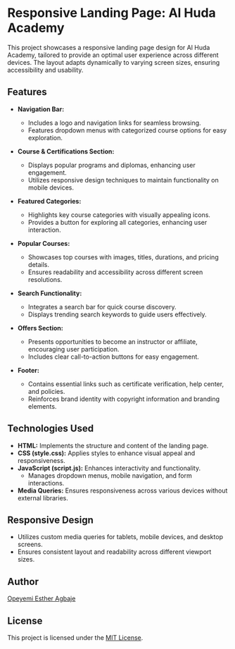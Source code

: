 # Responsive Landing Page: Al Huda Academy

This project showcases a responsive landing page design for Al Huda Academy, tailored to provide an optimal user experience across different devices. The layout adapts dynamically to varying screen sizes, ensuring accessibility and usability.

## Features

- **Navigation Bar:**
  - Includes a logo and navigation links for seamless browsing.
  - Features dropdown menus with categorized course options for easy exploration.

- **Course & Certifications Section:**
  - Displays popular programs and diplomas, enhancing user engagement.
  - Utilizes responsive design techniques to maintain functionality on mobile devices.

- **Featured Categories:**
  - Highlights key course categories with visually appealing icons.
  - Provides a button for exploring all categories, enhancing user interaction.

- **Popular Courses:**
  - Showcases top courses with images, titles, durations, and pricing details.
  - Ensures readability and accessibility across different screen resolutions.

- **Search Functionality:**
  - Integrates a search bar for quick course discovery.
  - Displays trending search keywords to guide users effectively.

- **Offers Section:**
  - Presents opportunities to become an instructor or affiliate, encouraging user participation.
  - Includes clear call-to-action buttons for easy engagement.

- **Footer:**
  - Contains essential links such as certificate verification, help center, and policies.
  - Reinforces brand identity with copyright information and branding elements.

## Technologies Used

- **HTML:** Implements the structure and content of the landing page.
- **CSS (style.css):** Applies styles to enhance visual appeal and responsiveness.
- **JavaScript (script.js):** Enhances interactivity and functionality.
  - Manages dropdown menus, mobile navigation, and form interactions.
- **Media Queries:** Ensures responsiveness across various devices without external libraries.

## Responsive Design

- Utilizes custom media queries for tablets, mobile devices, and desktop screens.
- Ensures consistent layout and readability across different viewport sizes.

## Author

[Opeyemi Esther Agbaje](https://github.com/esteriella)

## License

This project is licensed under the [MIT License](LICENSE).
